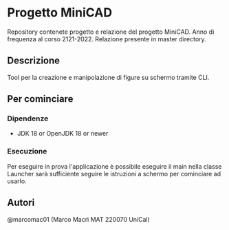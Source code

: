 # Progetto MiniCAD

Repository contenete progetto e relazione del progetto MiniCAD.
Anno di frequenza al corso 2121-2022. Relazione presente in master directory.

## Descrizione

 Tool per la creazione e manipolazione di figure su schermo tramite CLI.

## Per cominciare

### Dipendenze
* JDK 18 or OpenJDK 18 or newer

### Esecuzione

Per eseguire in prova l'applicazione è possibile eseguire il main nella classe Launcher 
sarà sufficiente seguire le istruzioni a schermo per cominciare ad usarlo.

## Autori

@marcomac01 (Marco Macrì MAT 220070 UniCal)
